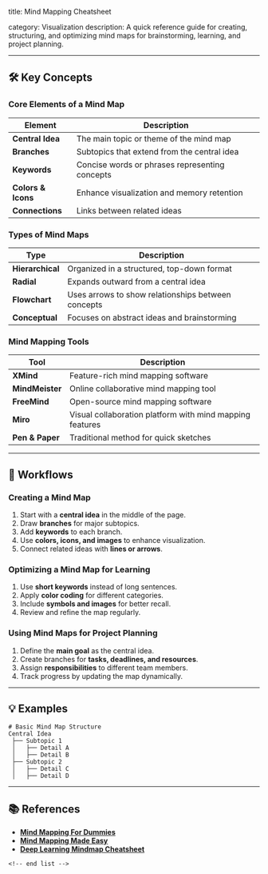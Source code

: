 title: Mind Mapping Cheatsheet

category: Visualization
description: A quick reference guide for creating, structuring, and optimizing mind maps for brainstorming, learning, and project planning.

---

## 🛠️ Key Concepts

### **Core Elements of a Mind Map**

| Element                  | Description                                    |
| ------------------------ | ---------------------------------------------- |
| **Central Idea**   | The main topic or theme of the mind map        |
| **Branches**       | Subtopics that extend from the central idea    |
| **Keywords**       | Concise words or phrases representing concepts |
| **Colors & Icons** | Enhance visualization and memory retention     |
| **Connections**    | Links between related ideas                    |

### **Types of Mind Maps**

| Type                   | Description                                        |
| ---------------------- | -------------------------------------------------- |
| **Hierarchical** | Organized in a structured, top-down format         |
| **Radial**       | Expands outward from a central idea                |
| **Flowchart**    | Uses arrows to show relationships between concepts |
| **Conceptual**   | Focuses on abstract ideas and brainstorming        |

### **Mind Mapping Tools**

| Tool                  | Description                                              |
| --------------------- | -------------------------------------------------------- |
| **XMind**       | Feature-rich mind mapping software                       |
| **MindMeister** | Online collaborative mind mapping tool                   |
| **FreeMind**    | Open-source mind mapping software                        |
| **Miro**        | Visual collaboration platform with mind mapping features |
| **Pen & Paper** | Traditional method for quick sketches                    |

---

## 🔄 Workflows

### **Creating a Mind Map**

1. Start with a **central idea** in the middle of the page.
2. Draw **branches** for major subtopics.
3. Add **keywords** to each branch.
4. Use **colors, icons, and images** to enhance visualization.
5. Connect related ideas with **lines or arrows**.

### **Optimizing a Mind Map for Learning**

1. Use **short keywords** instead of long sentences.
2. Apply **color coding** for different categories.
3. Include **symbols and images** for better recall.
4. Review and refine the map regularly.

### **Using Mind Maps for Project Planning**

1. Define the **main goal** as the central idea.
2. Create branches for **tasks, deadlines, and resources**.
3. Assign **responsibilities** to different team members.
4. Track progress by updating the map dynamically.

---

## 💡 Examples

```plaintext
# Basic Mind Map Structure
Central Idea
 ├── Subtopic 1
 │   ├── Detail A
 │   ├── Detail B
 ├── Subtopic 2
 │   ├── Detail C
 │   ├── Detail D
```

---

## 📚 References

- **[Mind Mapping For Dummies](https://www.dummies.com/article/academics-the-arts/study-skills-test-prep/general-study-skills-test-prep/mind-mapping-for-dummies-cheat-sheet-uk-edition-208394/)**
- **[Mind Mapping Made Easy](https://www.smallrevolution.com/mind-mapping-ultimate-guide/)**
- **[Deep Learning Mindmap Cheatsheet](https://github.com/dformoso/deeplearning-mindmap)**

```
<!-- end list -->
```
